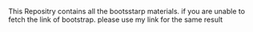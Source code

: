 This Repositry contains all the bootsstarp materials. 
if you are unable to fetch the link of bootstrap. please use my link for the same result 
